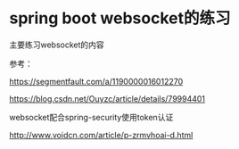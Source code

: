 # spring boot websocket的练习
主要练习websocket的内容

参考：

https://segmentfault.com/a/1190000016012270

https://blog.csdn.net/Ouyzc/article/details/79994401


websocket配合spring-security使用token认证

http://www.voidcn.com/article/p-zrmvhoai-d.html


